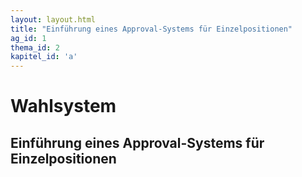 ```yaml
---
layout: layout.html
title: "Einführung eines Approval-Systems für Einzelpositionen"
ag_id: 1
thema_id: 2
kapitel_id: 'a'
---
```


# Wahlsystem

## Einführung eines Approval-Systems für Einzelpositionen
